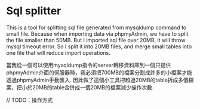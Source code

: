 # Sql splitter
This is a tool for splitting sql file generated from mysqldump command to small file.
Because when importing data via phpmyAdmin, we have to split the file smaller than 50MB.
But I imported sql file over 20MB, it will throw mysql timeout error.
So I split it into 20MB files, and merge small tables into one file that will reduce import operations.

當我從一個可以使用mysqldump指令的server轉移資料庫到一個只提供phpmyAdmin介面的伺服器時，我必須把700MB的檔案分割成許多的小檔案才能透過phpmyAdmin手動匯入.
因此做了這個小工具把超過20MB的table拆成多個檔案，把小於20MB的table合併成一個20MB的檔案減少操作次數.

// TODO：操作方式

